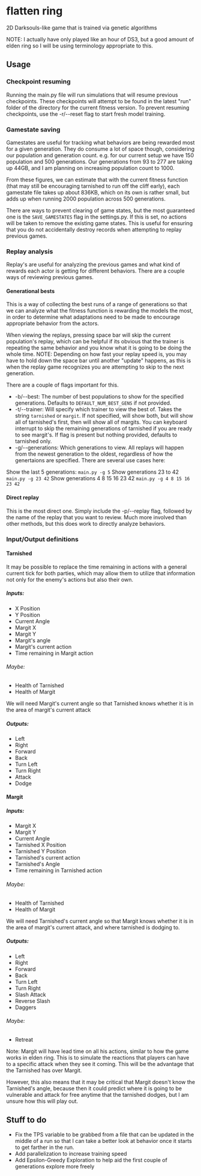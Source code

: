 # flatten ring
2D Darksouls-like game that is trained via genetic algorithms

NOTE: I actually have only played like an hour of DS3, but a good amount of elden ring so I will be using terminology appropriate to this.

## Usage

### Checkpoint resuming

Running the main.py file will run simulations that will resume previous checkpoints. These checkpoints will attempt to be found in the latest "run" folder of the directory for the current fitness version. To prevent resuming checkpoints, use the -r/--reset flag to start fresh model training.

### Gamestate saving

Gamestates are useful for tracking what behaviors are being rewarded most for a given generation. They do consume a lot of space though, considering our population and generation count. e.g. for our current setup we have 150 population and 500 generations. Our generations from 93 to 277 are taking up 44GB, and I am planning on increasing population count to 1000.

From these figures, we can estimate that with the current fitness function (that may still be encouraging tarnished to run off the cliff early), each gamestate file takes up about 836KB, which on its own is rather small, but adds up when running 2000 population across 500 generations.

There are ways to prevent clearing of game states, but the most guaranteed one is the `SAVE_GAMESTATES` flag in the settings.py. If this is set, no actions will be taken to remove the existing game states. This is useful for ensuring that you do not accidentally destroy records when attempting to replay previous games.

### Replay analysis

Replay's are useful for analyzing the previous games and what kind of rewards each actor is getting for different behaviors. There are a couple ways of reviewing previous games.

#### Generational bests

This is a way of collecting the best runs of a range of generations so that we can analyze what the fitness function is rewarding the models the most, in order to determine what adaptations need to be made to encourage appropriate behavior from the actors.

When viewing the replays, pressing space bar will skip the current population's replay, which can be helpful if its obvious that the trainer is repeating the same behavior and you know what it is going to be doing the whole time. NOTE: Depending on how fast your replay speed is, you may have to hold down the space bar until another "update" happens, as this is when the replay game recognizes you are attempting to skip to the next generation.

There are a couple of flags important for this.

- -b/--best: The number of best populations to show for the specified generations. Defaults to `DEFAULT_NUM_BEST_GENS` if not provided.
- -t/--trainer: Will specify which trainer to view the best of. Takes the string `tarnished` or `margit`. If not specified, will show both, but will show all of tarnished's first, then will show all of margits. You can keyboard interrupt to skip the remaining generations of tarnished if you are ready to see margit's. If flag is present but nothing provided, defaults to tarnished only.
- -g/--generations: Which generations to view. All replays will happen from the newest generation to the oldest, regardless of how the genertaions are specified. There are several use cases here:

Show the last 5 generations:
```main.py -g 5```
Show generations 23 to 42
```main.py -g 23 42```
Show generations 4 8 15 16 23 42
```main.py -g 4 8 15 16 23 42```

#### Direct replay

This is the most direct one. Simply include the -p/--replay flag, followed by the name of the replay that you want to review. Much more involved than other methods, but this does work to directly analyze behaviors.

### Input/Output definitions

#### Tarnished
It may be possible to replace the time remaining in actions with a general current tick for both parties, which may allow them to utilize that information not only for the enemy's actions but also their own.
##### Inputs:
 - X Position
 - Y Position
 - Current Angle
 - Margit X
 - Margit Y
 - Margit's angle
 - Margit's current action
 - Time remaining in Margit action
###### Maybe:
 - Health of Tarnished
 - Health of Margit

We will need Margit's current angle so that Tarnished knows whether it is in the area of margit's current attack
##### Outputs:
 - Left
 - Right
 - Forward
 - Back
 - Turn Left
 - Turn Right
 - Attack
 - Dodge


#### Margit

##### Inputs:
 - Margit X
 - Margit Y
 - Current Angle
 - Tarnished X Position
 - Tarnished Y Position
 - Tarnished's current action
 - Tarnished's Angle
 - Time remaining in Tarnished action
###### Maybe:
 - Health of Tarnished
 - Health of Margit

We will need Tarnished's current angle so that Margit knows whether it is in the area of margit's current attack, and where tarnished is dodging to.
##### Outputs:
 - Left
 - Right
 - Forward
 - Back
 - Turn Left
 - Turn Right
 - Slash Attack
 - Reverse Slash
 - Daggers
###### Maybe:
 - Retreat

Note: Margit will have lead time on all his actions, similar to how the game works in elden ring. This is to simulate the reactions that players can have to a specific attack when they see it coming. This will be the advantage that the Tarnished has over Margit.

However, this also means that it may be critical that Margit doesn't know the Tarnished's angle, because then it could predict where it is going to be vulnerable and attack for free anytime that the tarnished dodges, but I am unsure how this will play out.


## Stuff to do
- Fix the TPS variable to be grabbed from a file that can be updated in the middle of a run so that I can take a better look at behavior once it starts to get farther in the run.
- Add parallelization to increase training speed
- Add Epsilon-Greedy Exploration to help aid the first couple of generations explore more freely